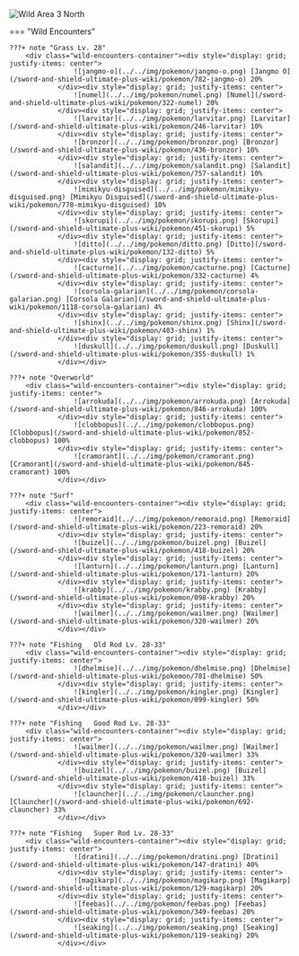 <img src="../../img/routes/Wild Area 3 North.png" alt="Wild Area 3 North"/>

=== "Wild Encounters"


	???+ note "Grass Lv. 28"
		<div class="wild-encounters-container"><div style="display: grid; justify-items: center">
                    ![jangmo-o](../../img/pokemon/jangmo-o.png) [Jangmo O](/sword-and-shield-ultimate-plus-wiki/pokemon/782-jangmo-o) 20%
                </div><div style="display: grid; justify-items: center">
                    ![numel](../../img/pokemon/numel.png) [Numel](/sword-and-shield-ultimate-plus-wiki/pokemon/322-numel) 20%
                </div><div style="display: grid; justify-items: center">
                    ![larvitar](../../img/pokemon/larvitar.png) [Larvitar](/sword-and-shield-ultimate-plus-wiki/pokemon/246-larvitar) 10%
                </div><div style="display: grid; justify-items: center">
                    ![bronzor](../../img/pokemon/bronzor.png) [Bronzor](/sword-and-shield-ultimate-plus-wiki/pokemon/436-bronzor) 10%
                </div><div style="display: grid; justify-items: center">
                    ![salandit](../../img/pokemon/salandit.png) [Salandit](/sword-and-shield-ultimate-plus-wiki/pokemon/757-salandit) 10%
                </div><div style="display: grid; justify-items: center">
                    ![mimikyu-disguised](../../img/pokemon/mimikyu-disguised.png) [Mimikyu Disguised](/sword-and-shield-ultimate-plus-wiki/pokemon/778-mimikyu-disguised) 10%
                </div><div style="display: grid; justify-items: center">
                    ![skorupi](../../img/pokemon/skorupi.png) [Skorupi](/sword-and-shield-ultimate-plus-wiki/pokemon/451-skorupi) 5%
                </div><div style="display: grid; justify-items: center">
                    ![ditto](../../img/pokemon/ditto.png) [Ditto](/sword-and-shield-ultimate-plus-wiki/pokemon/132-ditto) 5%
                </div><div style="display: grid; justify-items: center">
                    ![cacturne](../../img/pokemon/cacturne.png) [Cacturne](/sword-and-shield-ultimate-plus-wiki/pokemon/332-cacturne) 4%
                </div><div style="display: grid; justify-items: center">
                    ![corsola-galarian](../../img/pokemon/corsola-galarian.png) [Corsola Galarian](/sword-and-shield-ultimate-plus-wiki/pokemon/1118-corsola-galarian) 4%
                </div><div style="display: grid; justify-items: center">
                    ![shinx](../../img/pokemon/shinx.png) [Shinx](/sword-and-shield-ultimate-plus-wiki/pokemon/403-shinx) 1%
                </div><div style="display: grid; justify-items: center">
                    ![duskull](../../img/pokemon/duskull.png) [Duskull](/sword-and-shield-ultimate-plus-wiki/pokemon/355-duskull) 1%
                </div></div>

	???+ note "Overworld"
		<div class="wild-encounters-container"><div style="display: grid; justify-items: center">
                    ![arrokuda](../../img/pokemon/arrokuda.png) [Arrokuda](/sword-and-shield-ultimate-plus-wiki/pokemon/846-arrokuda) 100%
                </div><div style="display: grid; justify-items: center">
                    ![clobbopus](../../img/pokemon/clobbopus.png) [Clobbopus](/sword-and-shield-ultimate-plus-wiki/pokemon/852-clobbopus) 100%
                </div><div style="display: grid; justify-items: center">
                    ![cramorant](../../img/pokemon/cramorant.png) [Cramorant](/sword-and-shield-ultimate-plus-wiki/pokemon/845-cramorant) 100%
                </div></div>

	???+ note "Surf"
		<div class="wild-encounters-container"><div style="display: grid; justify-items: center">
                    ![remoraid](../../img/pokemon/remoraid.png) [Remoraid](/sword-and-shield-ultimate-plus-wiki/pokemon/223-remoraid) 20%
                </div><div style="display: grid; justify-items: center">
                    ![buizel](../../img/pokemon/buizel.png) [Buizel](/sword-and-shield-ultimate-plus-wiki/pokemon/418-buizel) 20%
                </div><div style="display: grid; justify-items: center">
                    ![lanturn](../../img/pokemon/lanturn.png) [Lanturn](/sword-and-shield-ultimate-plus-wiki/pokemon/171-lanturn) 20%
                </div><div style="display: grid; justify-items: center">
                    ![krabby](../../img/pokemon/krabby.png) [Krabby](/sword-and-shield-ultimate-plus-wiki/pokemon/098-krabby) 20%
                </div><div style="display: grid; justify-items: center">
                    ![wailmer](../../img/pokemon/wailmer.png) [Wailmer](/sword-and-shield-ultimate-plus-wiki/pokemon/320-wailmer) 20%
                </div></div>

	???+ note "Fishing   Old Rod Lv. 28-33"
		<div class="wild-encounters-container"><div style="display: grid; justify-items: center">
                    ![dhelmise](../../img/pokemon/dhelmise.png) [Dhelmise](/sword-and-shield-ultimate-plus-wiki/pokemon/781-dhelmise) 50%
                </div><div style="display: grid; justify-items: center">
                    ![kingler](../../img/pokemon/kingler.png) [Kingler](/sword-and-shield-ultimate-plus-wiki/pokemon/099-kingler) 50%
                </div></div>

	???+ note "Fishing   Good Rod Lv. 28-33"
		<div class="wild-encounters-container"><div style="display: grid; justify-items: center">
                    ![wailmer](../../img/pokemon/wailmer.png) [Wailmer](/sword-and-shield-ultimate-plus-wiki/pokemon/320-wailmer) 33%
                </div><div style="display: grid; justify-items: center">
                    ![buizel](../../img/pokemon/buizel.png) [Buizel](/sword-and-shield-ultimate-plus-wiki/pokemon/418-buizel) 33%
                </div><div style="display: grid; justify-items: center">
                    ![clauncher](../../img/pokemon/clauncher.png) [Clauncher](/sword-and-shield-ultimate-plus-wiki/pokemon/692-clauncher) 33%
                </div></div>

	???+ note "Fishing   Super Rod Lv. 28-33"
		<div class="wild-encounters-container"><div style="display: grid; justify-items: center">
                    ![dratini](../../img/pokemon/dratini.png) [Dratini](/sword-and-shield-ultimate-plus-wiki/pokemon/147-dratini) 40%
                </div><div style="display: grid; justify-items: center">
                    ![magikarp](../../img/pokemon/magikarp.png) [Magikarp](/sword-and-shield-ultimate-plus-wiki/pokemon/129-magikarp) 20%
                </div><div style="display: grid; justify-items: center">
                    ![feebas](../../img/pokemon/feebas.png) [Feebas](/sword-and-shield-ultimate-plus-wiki/pokemon/349-feebas) 20%
                </div><div style="display: grid; justify-items: center">
                    ![seaking](../../img/pokemon/seaking.png) [Seaking](/sword-and-shield-ultimate-plus-wiki/pokemon/119-seaking) 20%
                </div></div>



